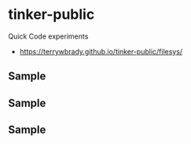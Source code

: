 # tinker-public
Quick Code experiments

- https://terrywbrady.github.io/tinker-public/filesys/

## Sample

## Sample

## Sample
